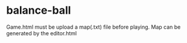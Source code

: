 # balance-ball
Game.html must be upload a map(.txt) file before playing.
Map can be generated by the editor.html
